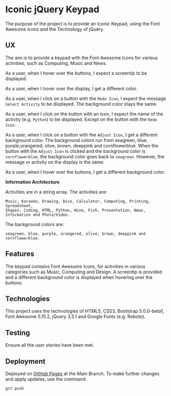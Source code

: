 # Iconic jQuery Keypad

The purpose of the project is to provide an Iconic Keypad, using the Font Awesome Icons and the Technology of jQuery.

## UX

The aim is to provide a keypad with the Font Awesome Icons for various activities, such as Computing, Music and News.

As a user, when I hover over the buttons, I expect a screentip to be displayed.

As a user, when I hover over the display, I get a different color.

As a user, when I click on a button with the `Redo Icon`, I expect the message `Select Activity` to be displayed.  The background color stays the same.

As a user, when I click on the button with an icon, I expect the name of the activity (e.g. `Python`) to be displayed.  Except on the button with the `Redo Icon`.

As a user, when I click on a button with the `Adjust Icon`, I get a different background color.  The background colors run from seagreen, blue, purple,orangered, olive, brown, deeppink and cornflowerblue.  When the button with the `Adjust Icon` is clicked and the background color is `cornflowerblue`, the background color goes back to `seagreen`.  However, the message or activity on the display is the same.

As a user, when I hover over the buttons, I get a different background color.

**Information Architecture**

Activities are in a string array.
The activities are:

    Music, Karaoke, Drawing, Dice, Calculator, Computing, Printing, Spreadsheet,
    Shapes, Coding, HTML, Python, Wine, Fish, Presentation, News,
    Information and Photo/Video.

The background colors are:

    seagreen, blue, purple, orangered, olive, brown, deeppink and cornflowerblue.

## Features

The keypad contains Font Awesome Icons, for activities in various categories such as Music, Computing and Design.  A screentip is provided and a different background color is displayed when hovering over the buttons.

## Technologies

This project uses the technologies of HTML5, CSS3, Bootstrap 5.0.0-beta1, Font Awesome 5.15.2, jQuery 3.5.1 and Google Fonts (e.g. Roboto).

## Testing

Ensure all the user stories have been met.

## Deployment

Deployed on [GitHub Pages](https://derektypist.github.io/iconic-jquery-keypad) at the Main Branch.  To make further changes and apply updates, use the command:

    git push

